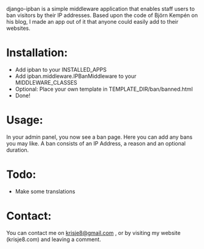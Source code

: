 django-ipban is a simple middleware application that enables staff users to ban visitors by their IP addresses.
Based upon the code of Björn Kempén on his blog, I made an app out of it that anyone could easily add to their websites.

# Installation:
   - Add ipban to your INSTALLED_APPS
   - Add ipban.middleware.IPBanMiddleware to your MIDDLEWARE_CLASSES
   - Optional: Place your own template in TEMPLATE_DIR/ban/banned.html
   - Done!

# Usage:
In your admin panel, you now see a ban page.
Here you can add any bans you may like.
A ban consists of an IP Address, a reason and an optional duration.

# Todo:
   - Make some translations

# Contact:
You can contact me on krisje8@gmail.com , or by visiting my website (krisje8.com) and leaving a comment.
